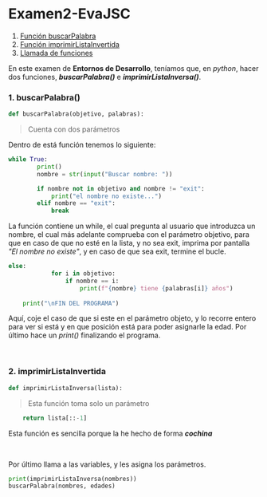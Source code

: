 # Examen2-EvaJSC

1. [Función buscarPalabra](#P1)
2. [Función imprimirListaInvertida](#P2)
3. [Llamada de funciones](#P3)

En este examen de **Entornos de Desarrollo**, teníamos que, en *python*, hacer dos funciones, ***buscarPalabra()*** e ***imprimirListaInversa()***.

<div id="P1">

###  1. buscarPalabra()
```py
def buscarPalabra(objetivo, palabras):
```
> Cuenta con dos parámetros

Dentro de está función tenemos lo siguiente:
```py
while True:
        print()
        nombre = str(input("Buscar nombre: "))

        if nombre not in objetivo and nombre != "exit":
            print("el nombre no existe...")
        elif nombre == "exit":
            break
```
La función contiene un while, el cual pregunta al usuario que introduzca un nombre, el cual más adelante comprueba con el parámetro objetivo, para que en caso de que no esté en la lista, y no sea exit, imprima por pantalla *"El nombre no existe"*, y en caso de que sea exit, termine el bucle.


```py
else:
            for i in objetivo:
                if nombre == i:
                    print(f"{nombre} tiene {palabras[i]} años")
                
    print("\nFIN DEL PROGRAMA")
```
Aquí, coje el caso de que si este en el parámetro objeto, y lo recorre entero para ver si está y en que posición está para poder asignarle la edad.
Por último hace un *print()* finalizando el programa.

<br>
<div id="P2">

### 2. imprimirListaInvertida

```py
def imprimirListaInversa(lista):
```
>Esta función toma solo un parámetro

```py
    return lista[::-1]
```
Esta función es sencilla porque la he hecho de forma ***cochina***

<br>

Por último llama a las variables, y les asigna los parámetros.
```py
print(imprimirListaInversa(nombres))
buscarPalabra(nombres, edades)
```

